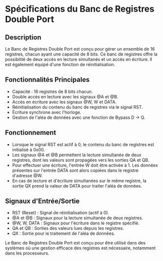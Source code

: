 # Spécifications du Banc de Registres Double Port

## Description
Le Banc de Registres Double Port est conçu pour gérer un ensemble de 16 registres, chacun ayant une capacité de 8 bits. Ce banc de registres offre la possibilité de deux accès en lecture simultanés et un accès en écriture. Il est également équipé d'une fonction de réinitialisation.

## Fonctionnalités Principales
- Capacité : 16 registres de 8 bits chacun.
- Double accès en lecture avec les signaux @A et @B.
- Accès en écriture avec les signaux @W, W et DATA.
- Réinitialisation du contenu du banc de registres via le signal RST.
- Écriture synchrone avec l'horloge.
- Gestion de l'aléa de données avec une fonction de Bypass D → Q.

## Fonctionnement
- Lorsque le signal RST est actif à 0, le contenu du banc de registres est initialisé à 0x00.
- Les signaux @A et @B permettent la lecture simultanée de deux registres, dont les valeurs sont propagées vers les sorties QA et QB.
- Pour effectuer une écriture, l'entrée W doit être activée à 1. Les données présentes sur l'entrée DATA sont alors copiées dans le registre d'adresse @W.
- En cas de lecture et d'écriture simultanées sur le même registre, la sortie QX prend la valeur de DATA pour traiter l'aléa de données.

## Signaux d'Entrée/Sortie
- RST (Reset) : Signal de réinitialisation (actif à 0).
- @A et @B : Signaux pour la lecture simultanée de deux registres.
- @W, W, DATA : Signaux pour l'écriture dans le registre spécifié.
- QA et QB : Sorties des valeurs lues depuis les registres.
- QX : Sortie pour le traitement de l'aléa de données.

Le Banc de Registres Double Port est conçu pour être utilisé dans des systèmes où une gestion efficace des registres est nécessaire, notamment dans les processeurs.
